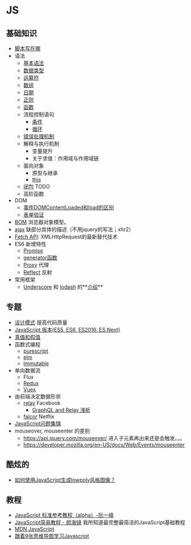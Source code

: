 # JS
## 基础知识
* [脚本写在哪](place.md)
* 语法
  * [基本语法](grammar/basic)
  * [数据类型](grammar/types)
  * [运算符](grammar/operator)
  * [数组](grammar/array)
  * [日期](grammar/date)
  * [正则](grammar/regex)
  * [函数](grammar/function)
  * 流程控制语句
    * [条件](grammar/condition)
    * [循环](grammar/loop)
  * [错误处理机制](grammar/handle-error)
  * 解释与执行机制
    * 变量提升
    * 关于求值：作用域与作用域链
  * 面向对象
    * 原型与继承
    * [this](grammar/this)
  * [闭包](closure) TODO
  * 高阶函数
* DOM
  * [事件DOMContentLoaded和load的区别](dom-content-loaded-vs-load.md)
  * [表单验证](valid-input)
* [BOM](BOM) 浏览器对象模型。
* [ajax](ajax.md) 缺部分具体的描述（不用jquery的写法；xhr2）
* [Fetch API](fetch-api): XMLHttpRequest的最新替代技术
* ES6 新增特性
  * [Promise](promise)
  * [generator函数](generator)
  * [Proxy](proxy) 代理
  * [Reflect](reflect) 反射
* 常用框架
  * [Underscore](http://underscorejs.org/) 和 [lodash](https://lodash.com/) 的**[介绍](underscore-and-lodash)**

## 专题
* [设计模式](pattern) 提高代码质量
* [JavaScript 版本(ES5, ES6, ES2016, ES.Next)](ECMAScript)
* [真值和假值](truey-falsey)
* 函数式编程
  * [purescript](http://www.purescript.org/)
  * [elm](http://elm-lang.org/)
  * [Immutable](https://facebook.github.io/immutable-js/)
* 单向数据流
  * Flux
  * [Redux](http://redux.js.org/)
  * [Vuex](https://github.com/vuejs/vuex)
* 由前端决定数据形状
  * [relay](https://github.com/facebook/relay) Facebook
    * [GraphQL and Relay 浅析](http://zhuanlan.zhihu.com/purerender/20638731)
  * [falcor](https://github.com/Netflix/falcor) Netflix
* [JavaScript问题集锦](https://github.com/creeperyang/blog/issues/2)
* mouseover,  mouseenter  的差别
  * https://api.jquery.com/mouseover/ 进入子元素再出来还是会触发。。。
  * https://developer.mozilla.org/en-US/docs/Web/Events/mouseenter

## 酷炫的
* [如何使用JavaScript生成lowpoly风格图像？](https://www.zhihu.com/question/29856775)

## 教程
* [JavaScript 标准参考教程（alpha）-阮一峰](http://javascript.ruanyifeng.com/)
* [JavaScript简易教程 - 颜海镜](http://yanhaijing.com/basejs/) 我所知道最完整最简洁的JavaScript基础教程
* [MDN JavaScript](https://developer.mozilla.org/zh-CN/docs/Web/JavaScript)
* [跟着9张思维导图学习Javascript](http://www.cnblogs.com/coco1s/p/3953653.html)
